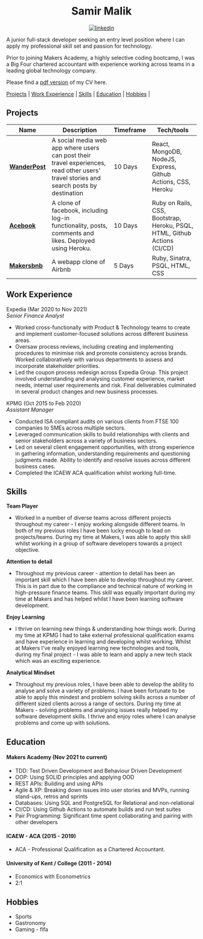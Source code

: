 
<h1 align="center"> Samir Malik </h1>

<div align="center">
 <a href="https://www.linkedin.com/in/samirmalik3000/">
    <img alt="linkedin" title="My LinkedIn Page" src="https://img.shields.io/badge/LinkedIn-0077B5?style=for-the-badge&logo=linkedin&logoColor=white"></a>

</div>

A junior full-stack developer seeking an entry level position where I can apply my professional skill set and passion for technology. 

Prior to joining Makers Academy, a highly selective coding bootcamp,  I was a Big Four chartered accountant with experience working across teams in a leading global technology company. 

Please find a [pdf version](https://docs.google.com/document/d/1EJOoCcIJob_1NkKgaRtXO5gRCLzXGvnRdn9VNmq2kEs/edit?usp=sharing) of my CV here. 

[Projects](#projects) |  [Work Experience](#work-experience) | [Skills](#skills) | [Education](#education) | [Hobbies](#hobbies) |  

## Projects

| Name                         | Description        | Timeframe             | Tech/tools            |
| ---------------------------- | -----------------   | --------------                | -----------------     |
| **[WanderPost](https://github.com/smm3000/travel-log)**  | A social media web app where users can post their travel experiences, read other users' travel stories and search posts by destination |  10 Days   |  React, MongoDB, NodeJS, Express, Github Actions, CSS, Heroku    |
| **[Acebook](https://github.com/smm3000/acebook-CHATS)**| A clone of facebook, including log-in functionality, posts, comments and likes. Deployed using Heroku. |  10 Days  |  Ruby on Rails, CSS, Bootstrap, Heroku, PSQL, HTML, Github Actions (CI/CD)  |
| **[Makersbnb](https://github.com/smm3000/MakersBNB5)**  |  A webapp clone of Airbnb  |  5 Days   |  Ruby, Sinatra, PSQL, HTML, CSS  |

## Work Experience

Expedia (Mar 2020 to Nov 2021)  
*Senior Finance Analyst*

* Worked cross-functionally with Product & Technology teams to create and implement customer-focused solutions across different business areas.
* Oversaw process reviews, including creating and implementing procedures to minimise risk and promote consistency across brands. Worked collaboratively with various departments to assess and incorporate stakeholder priorities.
* Led the coupon process redesign across Expedia Group. This project involved understanding and analysing customer experience, market needs, internal user requirements and risk. Final deliverables culminated in several product changes and new business processes. 


KPMG (Oct 2015 to Feb 2020)  
*Assistant Manager*

* Conducted ISA compliant audits on various clients from FTSE 100 companies to SMEs across multiple sectors. 
* Leveraged communication skills to build relationships with clients and senior stakeholders across a variety of business sectors. 
* Led on several client engagement opportunities, with strong experience in gathering information, understanding requirements and questioning judgments made. Ability to identify and resolve issues across different business cases.
* Completed the ICAEW ACA qualification whilst working full-time. 


## Skills

 **Team Player**

* Worked in a number of diverse teams across different projects throughout my career - I enjoy working alongside different teams. In both of my previous roles I have been lucky enough to lead on projects/teams. During my time at Makers, I was able to apply this skill whilst working in a group of software developers towards a project objective.

**Attention to detail**

* Throughout my previous career - attention to detail has been an important skill which I have been able to develop throughout my career. This is in part due to the compliance and technical nature of working in high-pressure finance teams. This skill was equally important during my time at Makers and has helped whilst I have been learning software development. 

**Enjoy Learning**

* I thrive on learning new things & understanding how things work. During my time at KPMG I had to take external professional qualification exams and have experience in learning and developing whilst working. Whilst at Makers I've really enjoyed learning new technologies and tools, during my final project - I was able to learn and apply a new tech stack which was an exciting experience.

**Analytical Mindset**

* Throughout my previous roles, I have been able to develop the ability to analyse and solve a variety of problems. I have been fortunate to be able to apply this mindest and problem solving skills across a number of different sized clients across a range of sectors. During my time at Makers - solving problems and analysing issues really helped my software development skills. I thrive and enjoy roles where I can analyse problems and come up with solutions. 

## Education

#### Makers Academy (Nov 2021 to current)
- TDD: Test Driven Development and Behaviour Driven Development
- OOP: Using SOLID principles and applying OOD
- REST APIs: Building and using APIs
- Agile & XP: Breaking down issues into user stories and MVPs, running stand-ups, retros and sprints
- Databases: Using SQL and PostgreSQL for Relational and non-relational
- CI/CD: Using Github Actions to automate builds and run test suites
- Pair Programming: Significant time spent collaborating and pairing with other developers

#### ICAEW - ACA (2015 - 2019)

- ACA - Professional Qualification as a Chartered Accountant.

#### University of Kent / College (2011 - 2014)

- Economics with Econometrics 
- 2:1 

## Hobbies

- Sports
- Gastronomy
- Gaming - fifa
